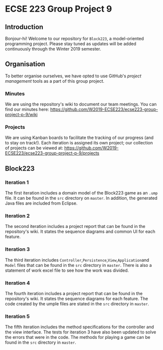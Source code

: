 # ECSE 223 Group Project 9

## Introduction

Bonjour-hi! Welcome to our repository for ```Block223```, a model-oriented programming project. Please stay tuned as updates will be added continuously through the Winter 2019 semester. 

## Organisation

To better organise ourselves, we have opted to use GitHub's *project management* tools as a part of this group project. 

### Minutes

We are using the repository's wiki to document our team meetings. You can find our minutes here: https://github.com/W2019-ECSE223/ecse223-group-project-p-9/wiki

### Projects

We are using Kanban boards to facilitate the tracking of our progress (and to stay on track!). Each iteration is assigned its own project; our collection of projects can be viewed at: https://github.com/W2019-ECSE223/ecse223-group-project-p-9/projects

## Block223

### Iteration 1

The first iteration includes a domain model of the Block223 game as an ```.ump``` file. It can be found in the ```src``` directory on ```master```. In addition, the generated Java files are included from Eclipse. 

### Iteration 2

The second iteration includes a project report that can be found in the repository's wiki. It states the sequence diagrams and common UI for each feature. 

### Iteration 3

The third iteration includes ```Controller```,```Persistence```,```View```,```Application```and ```Model``` files that can be found in the ```src``` directory in ```master```. There is also a statement of work excel file to see how the work was divided.

### Iteration 4

The fourth iteration includes a project report that can be found in the repository's wiki. It states the sequence diagrams for each feature. The code created by the umple files are stated in the ```src``` directory in ```master```.

### Iteration 5

The fifth iteration includes the method specifications for the controller and the view interface. The tests for iteration 3 have also been updated to solve the errors that were in the code. The methods for playing a game can be found in the ```src``` directory in ```master```. 
